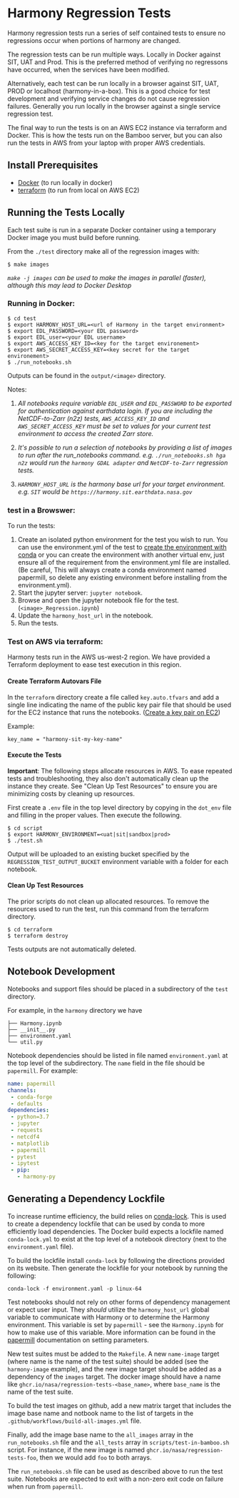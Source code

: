 # Harmony Regression Tests

Harmony regression tests run a series of self contained tests to ensure no
regressions occur when portions of harmony are changed.

The regression tests can be run multiple ways.  Locally in Docker against SIT,
UAT and Prod. This is the preferred method of verifying no regressons have
occurred, when the services have been modified.

Alternatively, each test can be run locally in a browser against SIT, UAT, PROD
or localhost (harmony-in-a-box). This is a good choice for test development and
verifying service changes do not cause regression failures. Generally you run
locally in the browser against a single service regression test.

The final way to run the tests is on an AWS EC2 instance via terraform and
Docker. This is how the tests run on the Bamboo server, but you can also run
the tests in AWS from your laptop with proper AWS credentials.

## Install Prerequisites

* [Docker](https://www.docker.com/get-started) (to run locally in docker)
* [terraform](https://www.terraform.io/) (to run from local on AWS EC2)

## Running the Tests Locally

Each test suite is run in a separate Docker container using a temporary Docker image
you must build before running.

From the `./test` directory make all of the regression images with:

    $ make images

*`make -j images` can be used to make the images in parallel (faster), although this may lead to
Docker Desktop*

### Running in Docker:

    $ cd test
    $ export HARMONY_HOST_URL=<url of Harmony in the target environment>
    $ export EDL_PASSWORD=<your EDL password>
    $ export EDL_user=<your EDL username>
    $ export AWS_ACCESS_KEY_ID=<key for the target environement>
    $ export AWS_SECRET_ACCESS_KEY=<key secret for the target environement>
    $ ./run_notebooks.sh

Outputs can be found in the `output/<image>` directory.

Notes:

1. *All notebooks require variable `EDL_USER` and `EDL_PASSWORD` to
be exported for authentication against earthdata login.  If you are including
the NetCDF-to-Zarr (n2z) tests, `AWS_ACCESS_KEY_ID` and `AWS_SECRET_ACCESS_KEY`
must be set to values for your current test environment to access the
created Zarr store.*

1. *It's possible to run a selection of notebooks by providing a list of images
   to run after the run_notebooks command.  e.g. `./run_notebooks.sh hga n2z`
   would run the `harmony GDAL adapter` and `NetCDF-to-Zarr` regression tests.*

1. *`HARMONY_HOST_URL` is the harmony base url for your target environment. e.g. `SIT` would be `https://harmony.sit.earthdata.nasa.gov`*


### test in a Browswer:

To run the tests:

1. Create an isolated python environment for the test you wish to run. You can
use the environment.yml of the test to [create the environment with
conda](https://conda.io/projects/conda/en/latest/user-guide/tasks/manage-environments.html#creating-an-environment-from-an-environment-yml-file)
or you can create the environment with another virtual env, just ensure all of
the requirement from the environment.yml file are installed. (Be careful, This
will always create a conda environment named papermill, so delete any existing
environment before installing from the environment.yml).
1. Start the jupyter server: `jupyter notebook`.
1. Browse and open the jupyter notebook file for the test. (`<image>_Regression.ipynb`)
1. Update the `harmony_host_url` in the notebook.
1. Run the tests.

### Test on AWS via terraform:

Harmony tests run in the AWS us-west-2 region.  We have provided a Terraform
deployment to ease test execution in this region.

#### Create Terraform Autovars File

In the `terraform` directory create a file called `key.auto.tfvars` and
add a single line indicating the name of the public key pair file that
should be used for the EC2 instance that runs the notebooks. ([Create a key pair on EC2](https://docs.aws.amazon.com/AWSEC2/latest/UserGuide/create-key-pairs.html))

Example:
```
key_name = "harmony-sit-my-key-name"
```

#### Execute the Tests

**Important**: The following steps allocate resources in AWS. To ease repeated
tests and troubleshooting, they also don't automatically clean up the instance
they create.  See "Clean Up Test Resources" to ensure you are minimizing costs
by cleaning up resources.

First create a `.env` file in the top level directory by copying in the
`dot_env` file and filling in the proper values. Then execute the following.

    $ cd script
    $ export HARMONY_ENVIRONMENT=<uat|sit|sandbox|prod>
    $ ./test.sh

Output will be uploaded to an existing bucket specified by the `REGRESSION_TEST_OUTPUT_BUCKET`
environment variable with a folder for each notebook.

#### Clean Up Test Resources

The prior scripts do not clean up allocated resources.  To remove the resources
used to run the test, run this command from the terraform directory.

    $ cd terraform
    $ terraform destroy

Tests outputs are not automatically deleted.

## Notebook Development

Notebooks and support files should be placed in a subdirectory of the `test` directory.

For example, in the `harmony` directory we have

```
├── Harmony.ipynb
├── __init__.py
├── environment.yaml
└── util.py
```

 Notebook dependencies should be listed in file named `environment.yaml` at the top level of the
 subdirectory. The `name` field in the file should be `papermill`. For example:

 ```yaml
 name: papermill
channels:
  - conda-forge
  - defaults
dependencies:
  - python=3.7
  - jupyter
  - requests
  - netcdf4
  - matplotlib
  - papermill
  - pytest
  - ipytest
  - pip:
    - harmony-py
```

## Generating a Dependency Lockfile
To increase runtime efficiency, the build relies on
[conda-lock](https://pypi.org/project/conda-lock/). This is used to create a
dependency lockfile that can be used by conda to more efficiently load
dependencies. The Docker build expects a lockfile named `conda-lock.yml` to
exist at the top level of a notebook directory (next to the `environment.yaml`
file).

To build the lockfile install `conda-lock` by following the directions provided
on its website. Then generate the lockfile for your notebook by running the
following:

```
conda-lock -f environment.yaml -p linux-64
```

Test notebooks should not rely on other forms of dependency management or expect user input.
They _should_ utilize the `harmony_host_url` global variable to communicate with Harmony
or to determine the Harmony environment. This variable is set by `papermill` - see the
`Harmony.ipynb` for how to make use of this variable. More information can be found
in the [papermill](https://papermill.readthedocs.io/en/latest/usage-parameterize.html)
documentation on setting parameters.

New test suites must be added to the `Makefile`. A new `name-image` target (where name is the name of
the test suite) should be added (see the `harmony-image` example), and the new image target
should be added as a dependency of the `images` target. The docker image should have a name like
`ghcr.io/nasa/regression-tests-<base_name>`, where `base_name` is the name of the test suite.


To build the test images on github, add a new matrix target that includes the
image base name and notbook name to the list of targets in the
`.github/workflows/build-all-images.yml` file.

Finally, add the image base name to the `all_images` array in the
`run_notebooks.sh` file and the `all_tests` array in `scripts/test-in-bamboo.sh` script. For instance,
if the new image is named `ghcr.io/nasa/regression-tests-foo`, then we would add
`foo` to both arrays.

The `run_notebooks.sh` file can be used as described above to run the test suite. Notebooks are
expected to exit with a non-zero exit code on failure when run from `papermill`.
